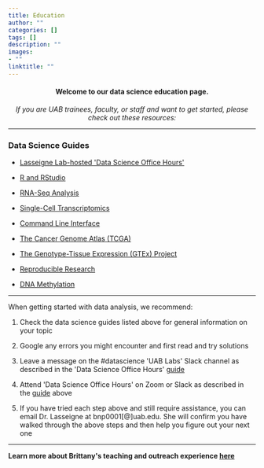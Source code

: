 ```yaml
---
title: Education
author: ""
categories: []
tags: []
description: ""
images:
- ""
linktitle: ""
---
```


#### <p style="text-align:center;">Welcome to our data science education page.</p>

_<p style="text-align:center;">If you are UAB trainees, faculty, or staff and want to get started, please check out these resources:</p>_

---
### Data Science Guides
<ul>
<li><p><a href="https://docs.google.com/document/d/174JsfrSy2XVpeCmQtDJKOXHMqT3XzyEHrN5qXWFPiJs/edit?usp=sharing" target="_blank">Lasseigne Lab-hosted 'Data Science Office Hours'</a><p></li>
<li><p><a href="/education_resources/rmasterguide.html" target="_blank">R and RStudio</a></p></li>
<li><p><a href="/education_resources/rnaseqguide.html" target="_blank">RNA-Seq Analysis</a></p></li>
<li><p><a href="/education_resources/singlecellguide.html" target="_blank">Single-Cell Transcriptomics</a></p></li>
<li><p><a href="/education_resources/commandlineguide.html" target="_blank">Command Line Interface</a></p></li>
<li><p><a href="/education_resources/tcgaguide.html" target="_blank">The Cancer Genome Atlas (TCGA)</a></p></li>
<li><p><a href="/education_resources/gtexguide.html" target="_blank">The Genotype-Tissue Expression (GTEx) Project</a></p></li>
<li><p><a href="/education_resources/reproducibleresearchguide.html" target="_blank">Reproducible Research</a></p></li>
<li><p><a href="/education_resources/dnamethylationguide.html" target="_blank">DNA Methylation</a></p></li>
</ul>

---

When getting started with data analysis, we recommend:
<ol>
<li><p>Check the data science guides listed above for general information on your topic</p></li>
<li><p>Google any errors you might encounter and first read and try solutions</p></li>
<li><p>Leave a message on the #datascience 'UAB Labs' Slack channel as described in the 'Data Science Office Hours' <a href="https://docs.google.com/document/d/174JsfrSy2XVpeCmQtDJKOXHMqT3XzyEHrN5qXWFPiJs/edit?usp=sharing" target="_blank">guide</a></p></li>
<li><p>Attend 'Data Science Office Hours' on Zoom or Slack as described in the <a href="https://docs.google.com/document/d/174JsfrSy2XVpeCmQtDJKOXHMqT3XzyEHrN5qXWFPiJs/edit?usp=sharing" target="_blank">guide</a> above</p></li>
<li><p>If you have tried each step above and still require assistance, you can email Dr. Lasseigne at bnp0001[@]uab.edu. She will confirm you have walked through the above steps and then help you figure out your next one</p></li>
</ol>

---

**Learn more about Brittany's teaching and outreach experience <a href="/brittany-education/index.html">here</a>**
